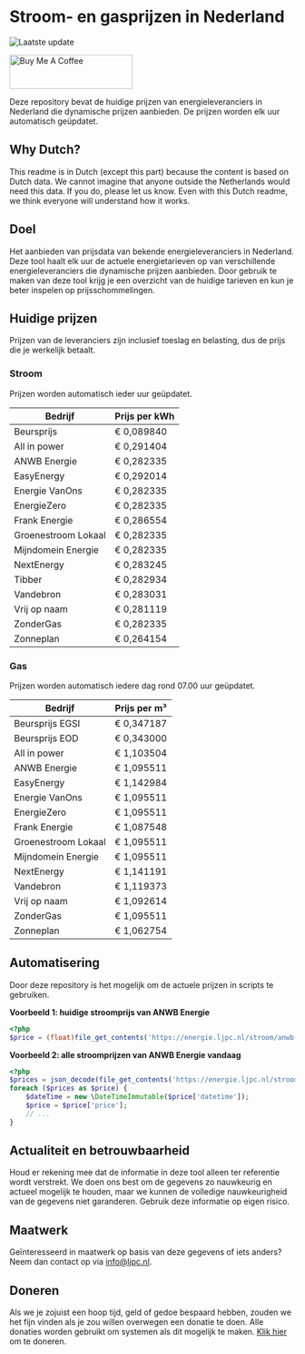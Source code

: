 # Stroom- en gasprijzen in Nederland

![Laatste update](https://img.shields.io/badge/laatste%20update-2023--05--12%2002%3A00%20CET-brightgreen)

<a href="https://www.buymeacoffee.com/Lars-" target="_blank"><img src="https://cdn.buymeacoffee.com/buttons/v2/default-orange.png" alt="Buy Me A Coffee" height="60" style="height: 60px !important;width: 217px !important;" ></a>

Deze repository bevat de huidige prijzen van energieleveranciers in Nederland die dynamische prijzen aanbieden. De prijzen worden elk uur automatisch geüpdatet.

## Why Dutch?

This readme is in Dutch (except this part) because the content is based on Dutch data. We cannot imagine that anyone outside the Netherlands would need this data. If you do, please let us know. Even with this Dutch readme, we think
everyone will understand how it works.

## Doel

Het aanbieden van prijsdata van bekende energieleveranciers in Nederland. Deze tool haalt elk uur de actuele energietarieven op van verschillende energieleveranciers die dynamische prijzen aanbieden. Door gebruik te maken van deze tool
krijg je een overzicht van de huidige tarieven en kun je beter inspelen op prijsschommelingen.

## Huidige prijzen

Prijzen van de leveranciers zijn inclusief toeslag en belasting, dus de prijs die je werkelijk betaalt.

### Stroom

Prijzen worden automatisch ieder uur geüpdatet.

 Bedrijf | Prijs per kWh 
---------|---------------
Beursprijs | € 0,089840
All in power | € 0,291404
ANWB Energie | € 0,282335
EasyEnergy | € 0,292014
Energie VanOns | € 0,282335
EnergieZero | € 0,282335
Frank Energie | € 0,286554
Groenestroom Lokaal | € 0,282335
Mijndomein Energie | € 0,282335
NextEnergy | € 0,283245
Tibber | € 0,282934
Vandebron | € 0,283031
Vrij op naam | € 0,281119
ZonderGas | € 0,282335
Zonneplan | € 0,264154


### Gas

Prijzen worden automatisch iedere dag rond 07.00 uur geüpdatet.

 Bedrijf | Prijs per m³ 
---------|--------------
Beursprijs EGSI | € 0,347187
Beursprijs EOD | € 0,343000
All in power | € 1,103504
ANWB Energie | € 1,095511
EasyEnergy | € 1,142984
Energie VanOns | € 1,095511
EnergieZero | € 1,095511
Frank Energie | € 1,087548
Groenestroom Lokaal | € 1,095511
Mijndomein Energie | € 1,095511
NextEnergy | € 1,141191
Vandebron | € 1,119373
Vrij op naam | € 1,092614
ZonderGas | € 1,095511
Zonneplan | € 1,062754


## Automatisering

Door deze repository is het mogelijk om de actuele prijzen in scripts te gebruiken.

**Voorbeeld 1: huidige stroomprijs van ANWB Energie**

```php
<?php
$price = (float)file_get_contents('https://energie.ljpc.nl/stroom/anwb-energie-nu.txt');

```

**Voorbeeld 2: alle stroomprijzen van ANWB Energie vandaag**

```php
<?php
$prices = json_decode(file_get_contents('https://energie.ljpc.nl/stroom/all-in-power-vandaag.json'),true);
foreach ($prices as $price) {
    $dateTime = new \DateTimeImmutable($price['datetime']);
    $price = $price['price'];
    // ...
}
```

## Actualiteit en betrouwbaarheid

Houd er rekening mee dat de informatie in deze tool alleen ter referentie wordt verstrekt. We doen ons best om de gegevens zo nauwkeurig en actueel mogelijk te houden, maar we kunnen de volledige nauwkeurigheid van de gegevens niet
garanderen. Gebruik deze informatie op eigen risico.

## Maatwerk

Geïnteresseerd in maatwerk op basis van deze gegevens of iets anders? Neem dan contact op
via [info@ljpc.nl](mailto:info@ljpc.nl?subject=Energie%20prijzen).

## Doneren

Als we je zojuist een hoop tijd, geld of gedoe bespaard hebben, zouden we het fijn vinden als je zou willen overwegen een
donatie te doen. Alle donaties worden gebruikt om systemen als dit mogelijk te
maken. [Klik hier](https://www.buymeacoffee.com/Lars-) om te doneren.
